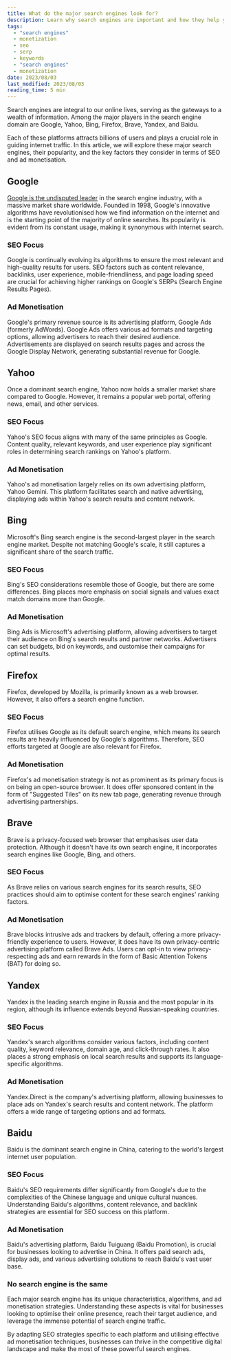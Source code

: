 ```yaml
---
title: What do the major search engines look for?
description: Learn why search engines are important and how they help you generate revenue and attract new customers and monetization
tags:
  - "search engines"
  - monetization 
  - seo
  - serp
  - keywords
  - "search engines"
  - monetization 
date: 2023/08/03
last_modified: 2023/08/03
reading_time: 5 min
---
```


Search engines are integral to our online lives, serving as the gateways to a wealth of information. Among the major players in the search engine domain are Google, Yahoo, Bing, Firefox, Brave, Yandex, and Baidu.

Each of these platforms attracts billions of users and plays a crucial role in guiding internet traffic. In this article, we will explore these major search engines, their popularity, and the key factors they consider in terms of SEO and ad monetisation.

## Google

[Google is the undisputed leader](https://www.statista.com/statistics/216573/worldwide-market-share-of-search-engines/) in the search engine industry, with a massive market share worldwide. Founded in 1998, Google's innovative algorithms have revolutionised how we find information on the internet and is the starting point of the majority of online searches. Its popularity is evident from its constant usage, making it synonymous with internet search.

### SEO Focus

Google is continually evolving its algorithms to ensure the most relevant and high-quality results for users. SEO factors such as content relevance, backlinks, user experience, mobile-friendliness, and page loading speed are crucial for achieving higher rankings on Google's SERPs (Search Engine Results Pages).

### Ad Monetisation

Google's primary revenue source is its advertising platform, Google Ads (formerly AdWords). Google Ads offers various ad formats and targeting options, allowing advertisers to reach their desired audience. Advertisements are displayed on search results pages and across the Google Display Network, generating substantial revenue for Google.

## Yahoo

Once a dominant search engine, Yahoo now holds a smaller market share compared to Google. However, it remains a popular web portal, offering news, email, and other services.

### SEO Focus

Yahoo's SEO focus aligns with many of the same principles as Google. Content quality, relevant keywords, and user experience play significant roles in determining search rankings on Yahoo's platform.

### Ad Monetisation

Yahoo's ad monetisation largely relies on its own advertising platform, Yahoo Gemini. This platform facilitates search and native advertising, displaying ads within Yahoo's search results and content network.

## Bing

Microsoft's Bing search engine is the second-largest player in the search engine market. Despite not matching Google's scale, it still captures a significant share of the search traffic.

### SEO Focus

Bing's SEO considerations resemble those of Google, but there are some differences. Bing places more emphasis on social signals and values exact match domains more than Google.

### Ad Monetisation

Bing Ads is Microsoft's advertising platform, allowing advertisers to target their audience on Bing's search results and partner networks. Advertisers can set budgets, bid on keywords, and customise their campaigns for optimal results.

## Firefox
Firefox, developed by Mozilla, is primarily known as a web browser. However, it also offers a search engine function.

### SEO Focus

Firefox utilises Google as its default search engine, which means its search results are heavily influenced by Google's algorithms. Therefore, SEO efforts targeted at Google are also relevant for Firefox.


### Ad Monetisation

Firefox's ad monetisation strategy is not as prominent as its primary focus is on being an open-source browser. It does offer sponsored content in the form of "Suggested Tiles" on its new tab page, generating revenue through advertising partnerships.

## Brave

Brave is a privacy-focused web browser that emphasises user data protection. Although it doesn't have its own search engine, it incorporates search engines like Google, Bing, and others.

### SEO Focus

As Brave relies on various search engines for its search results, SEO practices should aim to optimise content for these search engines' ranking factors.

### Ad Monetisation

Brave blocks intrusive ads and trackers by default, offering a more privacy-friendly experience to users. However, it does have its own privacy-centric advertising platform called Brave Ads. Users can opt-in to view privacy-respecting ads and earn rewards in the form of Basic Attention Tokens (BAT) for doing so.

## Yandex

Yandex is the leading search engine in Russia and the most popular in its region, although its influence extends beyond Russian-speaking countries.

### SEO Focus

Yandex's search algorithms consider various factors, including content quality, keyword relevance, domain age, and click-through rates. It also places a strong emphasis on local search results and supports its language-specific algorithms.

### Ad Monetisation

Yandex.Direct is the company's advertising platform, allowing businesses to place ads on Yandex's search results and content network. The platform offers a wide range of targeting options and ad formats.

## Baidu

Baidu is the dominant search engine in China, catering to the world's largest internet user population.

### SEO Focus

Baidu's SEO requirements differ significantly from Google's due to the complexities of the Chinese language and unique cultural nuances. Understanding Baidu's algorithms, content relevance, and backlink strategies are essential for SEO success on this platform.

### Ad Monetisation

Baidu's advertising platform, Baidu Tuiguang (Baidu Promotion), is crucial for businesses looking to advertise in China. It offers paid search ads, display ads, and various advertising solutions to reach Baidu's vast user base.

### No search engine is the same

Each major search engine has its unique characteristics, algorithms, and ad monetisation strategies. Understanding these aspects is vital for businesses looking to optimise their online presence, reach their target audience, and leverage the immense potential of search engine traffic.

By adapting SEO strategies specific to each platform and utilising effective ad monetisation techniques, businesses can thrive in the competitive digital landscape and make the most of these powerful search engines.
